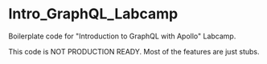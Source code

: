 # Intro_GraphQL_Labcamp
Boilerplate code for "Introduction to GraphQL with Apollo" Labcamp.

This code is NOT PRODUCTION READY.
Most of the features are just stubs.
